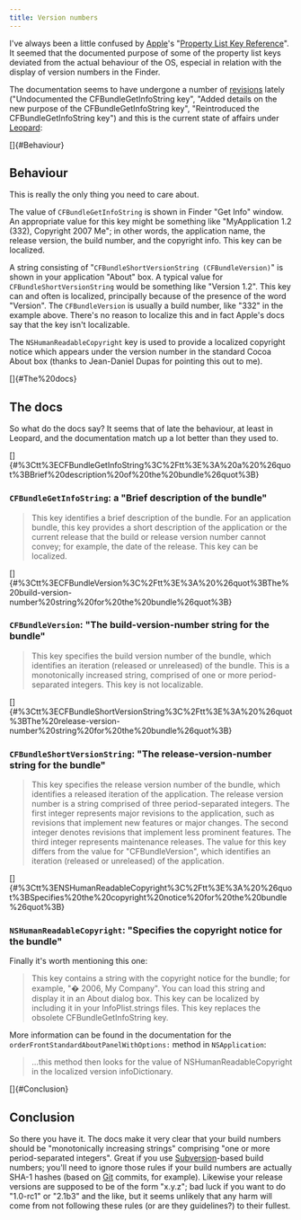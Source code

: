 ```yaml
---
title: Version numbers
---
```


I've always been a little confused by [Apple](http://www.wincent.com/knowledge-base/Apple)'s "[Property List Key Reference](http://developer.apple.com/documentation/MacOSX/Conceptual/BPRuntimeConfig/Articles/PListKeys.html)". It seemed that the documented purpose of some of the property list keys deviated from the actual behaviour of the OS, especial in relation with the display of version numbers in the Finder.

The documentation seems to have undergone a number of [revisions](http://developer.apple.com/documentation/MacOSX/Conceptual/BPRuntimeConfig/RevisionHistory.html) lately ("Undocumented the CFBundleGetInfoString key", "Added details on the new purpose of the CFBundleGetInfoString key", "Reintroduced the CFBundleGetInfoString key") and this is the current state of affairs under [Leopard](http://www.wincent.com/knowledge-base/Leopard):

[]{#Behaviour}

## Behaviour

This is really the only thing you need to care about.

The value of `CFBundleGetInfoString` is shown in Finder "Get Info" window. An appropriate value for this key might be something like "MyApplication 1.2 (332), Copyright 2007 Me"; in other words, the application name, the release version, the build number, and the copyright info. This key can be localized.

A string consisting of "`CFBundleShortVersionString (CFBundleVersion)`" is shown in your application "About" box. A typical value for `CFBundleShortVersionString` would be something like "Version 1.2". This key can and often is localized, principally because of the presence of the word "Version". The `CFBundleVersion` is usually a build number, like "332" in the example above. There's no reason to localize this and in fact Apple's docs say that the key isn't localizable.

The `NSHumanReadableCopyright` key is used to provide a localized copyright notice which appears under the version number in the standard Cocoa About box (thanks to Jean-Daniel Dupas for pointing this out to me).





[]{#The%20docs}
## The docs

So what do the docs say? It seems that of late the behaviour, at least in Leopard, and the documentation match up a lot better than they used to.

[]{#%3Ctt%3ECFBundleGetInfoString%3C%2Ftt%3E%3A%20a%20%26quot%3BBrief%20description%20of%20the%20bundle%26quot%3B}
### `CFBundleGetInfoString`: a "Brief description of the bundle"

> This key identifies a brief description of the bundle. For an application bundle, this key provides a short description of the application or the current release that the build or release version number cannot convey; for example, the date of the release. This key can be localized.

[]{#%3Ctt%3ECFBundleVersion%3C%2Ftt%3E%3A%20%26quot%3BThe%20build-version-number%20string%20for%20the%20bundle%26quot%3B}
### `CFBundleVersion`: "The build-version-number string for the bundle"

> This key specifies the build version number of the bundle, which identifies an iteration (released or unreleased) of the bundle. This is a monotonically increased string, comprised of one or more period-separated integers. This key is not localizable.

[]{#%3Ctt%3ECFBundleShortVersionString%3C%2Ftt%3E%3A%20%26quot%3BThe%20release-version-number%20string%20for%20the%20bundle%26quot%3B}
### `CFBundleShortVersionString`: "The release-version-number string for the bundle"

> This key specifies the release version number of the bundle, which identifies a released iteration of the application. The release version number is a string comprised of three period-separated integers. The first integer represents major revisions to the application, such as revisions that implement new features or major changes. The second integer denotes revisions that implement less prominent features. The third integer represents maintenance releases. The value for this key differs from the value for "CFBundleVersion", which identifies an iteration (released or unreleased) of the application.

[]{#%3Ctt%3ENSHumanReadableCopyright%3C%2Ftt%3E%3A%20%26quot%3BSpecifies%20the%20copyright%20notice%20for%20the%20bundle%26quot%3B}
### `NSHumanReadableCopyright`: "Specifies the copyright notice for the bundle"

Finally it's worth mentioning this one:

> This key contains a string with the copyright notice for the bundle; for example, "� 2006, My Company". You can load this string and display it in an About dialog box. This key can be localized by including it in your InfoPlist.strings files. This key replaces the obsolete CFBundleGetInfoString key.

More information can be found in the documentation for the ` orderFrontStandardAboutPanelWithOptions:` method in `NSApplication`:

> ...this method then looks for the value of NSHumanReadableCopyright in the localized version infoDictionary.

[]{#Conclusion}
## Conclusion

So there you have it. The docs make it very clear that your build numbers should be "monotonically increasing strings" comprising "one or more period-separated integers". Great if you use [Subversion](http://www.wincent.com/knowledge-base/Subversion)-based build numbers; you'll need to ignore those rules if your build numbers are actually SHA-1 hashes (based on [Git](http://www.wincent.com/knowledge-base/Git) commits, for example). Likewise your release versions are supposed to be of the form "x.y.z"; bad luck if you want to do "1.0-rc1" or "2.1b3" and the like, but it seems unlikely that any harm will come from not following these rules (or are they guidelines?) to their fullest.

